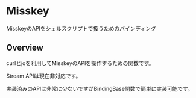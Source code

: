 
# Misskey

MisskeyのAPIをシェルスクリプトで扱うためのバインディング

## Overview

curlとjqを利用してMisskeyのAPIを操作するための関数です。

Stream APIは現在非対応です。

実装済みのAPIは非常に少ないですがBindingBase関数で簡単に実装可能です。



